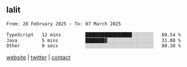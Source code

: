 ## lalit

<!--START_SECTION:waka-->

```txt
From: 28 February 2025 - To: 07 March 2025

TypeScript   12 mins         █████████████████░░░░░░░░   68.54 %
Java         5 mins          ███████▓░░░░░░░░░░░░░░░░░   31.08 %
Other        0 secs          ░░░░░░░░░░░░░░░░░░░░░░░░░   00.38 %
```

<!--END_SECTION:waka-->

[website](https://lalit.sh) | [twitter](https://x.com/@lalitcodes) | [contact](https://lalit.sh/contact)
